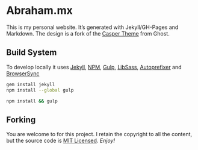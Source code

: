 # Abraham.mx

This is my personal website. It’s generated with Jekyll/GH-Pages and Markdown. The design is a fork of the [Casper Theme](https://github.com/TryGhost/Casper/) from Ghost.

## Build System
To develop locally it uses [Jekyll](http://jekyllrb.com/), [NPM](https://docs.npmjs.com/getting-started/installing-node), [Gulp](http://gulpjs.com/), [LibSass](http://libsass.org/), [Autoprefixer](https://github.com/postcss/autoprefixer) and [BrowserSync](http://www.browsersync.io/)

```sh
gem install jekyll
npm install --global gulp

npm install && gulp
```

## Forking
You are welcome to for this project. I retain the copyright to all the content, but the source code is [MIT Licensed](http://opensource.org/licenses/MIT). *Enjoy!*
